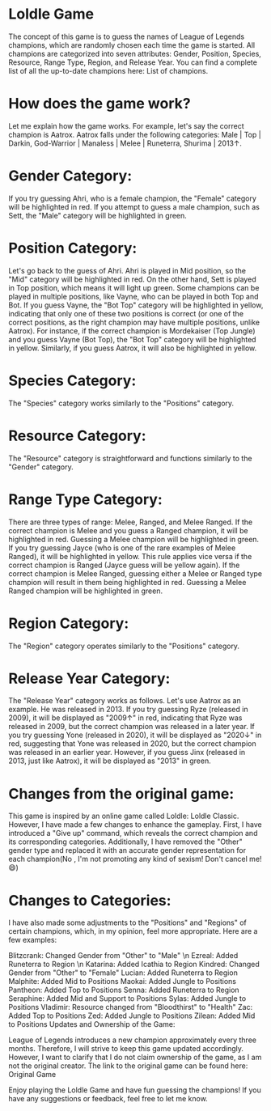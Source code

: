 # Loldle Game

The concept of this game is to guess the names of League of Legends champions, which are randomly chosen each time the game is started. All champions are categorized into seven attributes: Gender, Position, Species, Resource, Range Type, Region, and Release Year. You can find a complete list of all the up-to-date champions here: List of champions.

# How does the game work?

Let me explain how the game works. For example, let's say the correct champion is Aatrox. Aatrox falls under the following categories: Male | Top | Darkin, God-Warrior | Manaless | Melee | Runeterra, Shurima | 2013↑.

# Gender Category:

If you try guessing Ahri, who is a female champion, the "Female" category will be highlighted in red. If you attempt to guess a male champion, such as Sett, the "Male" category will be highlighted in green.

# Position Category:

Let's go back to the guess of Ahri. Ahri is played in Mid position, so the "Mid" category will be highlighted in red. On the other hand, 
Sett is played in Top position, which means it will light up green. Some champions can be played in multiple positions, like Vayne, who can be played in both Top and Bot. 
If you guess Vayne, the "Bot Top" category will be highlighted in yellow, indicating that only one of these two positions is correct 
(or one of the correct positions, as the right champion may have multiple positions, unlike Aatrox). 
For instance, if the correct champion is Mordekaiser (Top Jungle) and you guess Vayne (Bot Top), the "Bot Top" category will be highlighted in yellow. 
Similarly, if you guess Aatrox, it will also be highlighted in yellow.

# Species Category:

The "Species" category works similarly to the "Positions" category.

# Resource Category:

The "Resource" category is straightforward and functions similarly to the "Gender" category.

# Range Type Category:

There are three types of range: Melee, Ranged, and Melee Ranged. If the correct champion is Melee and you guess a Ranged champion, it will be highlighted in red. Guessing a Melee champion will be highlighted in green. If you try guessing Jayce (who is one of the rare examples of Melee Ranged), it will be highlighted in yellow. This rule applies vice versa if the correct champion is Ranged (Jayce guess will be yellow again). If the correct champion is Melee Ranged, guessing either a Melee or Ranged type champion will result in them being highlighted in red. Guessing a Melee Ranged champion will be highlighted in green.

# Region Category:

The "Region" category operates similarly to the "Positions" category.

# Release Year Category:

The "Release Year" category works as follows. Let's use Aatrox as an example. He was released in 2013. If you try guessing Ryze (released in 2009), it will be displayed as "2009↑" in red, indicating that Ryze was released in 2009, but the correct champion was released in a later year. If you try guessing Yone (released in 2020), it will be displayed as "2020↓" in red, suggesting that Yone was released in 2020, but the correct champion was released in an earlier year. However, if you guess Jinx (released in 2013, just like Aatrox), it will be displayed as "2013" in green.

# Changes from the original game:

This game is inspired by an online game called Loldle: Loldle Classic. However, I have made a few changes to enhance the gameplay. First, I have introduced a "Give up" command, which reveals the correct champion and its corresponding categories. Additionally, I have removed the "Other" gender type and replaced it with an accurate gender representation for each champion(No , I'm not promoting any kind of sexism! Don't cancel me! 😄)

# Changes to Categories:

I have also made some adjustments to the "Positions" and "Regions" of certain champions, which, in my opinion, feel more appropriate. Here are a few examples:

Blitzcrank: Changed Gender from "Other" to "Male" \n
Ezreal: Added Runeterra to Region \n
Katarina: Added Icathia to Region
Kindred: Changed Gender from "Other" to "Female"
Lucian: Added Runeterra to Region
Malphite: Added Mid to Positions
Maokai: Added Jungle to Positions
Pantheon: Added Top to Positions
Senna: Added Runeterra to Region
Seraphine: Added Mid and Support to Positions
Sylas: Added Jungle to Positions
Vladimir: Resource changed from "Bloodthirst" to "Health"
Zac: Added Top to Positions
Zed: Added Jungle to Positions
Zilean: Added Mid to Positions
Updates and Ownership of the Game:

League of Legends introduces a new champion approximately every three months. Therefore, I will strive to keep this game updated accordingly. However, I want to clarify that I do not claim ownership of the game, as I am not the original creator. The link to the original game can be found here: Original Game

Enjoy playing the Loldle Game and have fun guessing the champions! If you have any suggestions or feedback, feel free to let me know.
